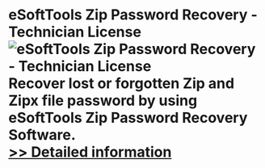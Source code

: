 # eSoftTools Zip Password Recovery - Technician License<br />![eSoftTools Zip Password Recovery - Technician License](https://mycommerce.akamaized.net/api/pimages/P300942750/BIG/300942750.PNG)<br />Recover lost or forgotten Zip and Zipx file password by using eSoftTools Zip Password Recovery Software.<br />[>> Detailed information](https://secure.shareit.com/shareit/product.html?productid=300942750&affiliateid=200057808)